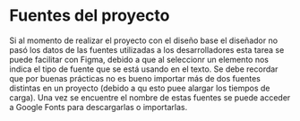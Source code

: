 # Fuentes del proyecto

Si al momento de realizar el proyecto con el diseño base el diseñador no pasó los datos de las fuentes utilizadas a los desarrolladores esta tarea se puede facilitar con Figma, debido a que al seleccionr un elemento nos indica el tipo de fuente que se está usando en el texto. Se debe recordar que por buenas prácticas no es bueno importar más de dos fuentes distintas en un proyecto (debido a qu esto puee alargar los tiempos de carga). Una vez se encuentre el nombre de estas fuentes se puede acceder a Google Fonts para descargarlas o importarlas.
